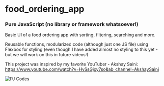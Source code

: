 # food_ordering_app
### Pure JavaScript (no library or framework whatsoever!)

Basic UI of a food ordering app with sorting, filtering, searching and more.

Reusable functions, modularized code (although just one JS file) using Flexbox for styling (even though I have added almost no styling to this yet - but we will work on this in future videos!)

This project was inspired by my favorite YouTuber - Akshay Saini:
https://www.youtube.com/watch?v=HvSsGjxy7so&ab_channel=AkshaySaini

![PJ Codes](http://pjcodes.com/wp-content/uploads/2021/01/pj-codes-logo-rect.png)
